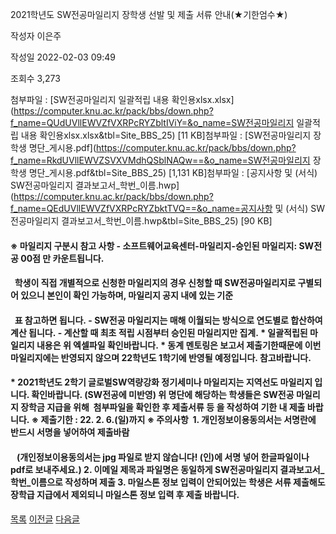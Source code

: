 
2021학년도 SW전공마일리지 장학생 선발 및 제출 서류 안내(★기한엄수★)





작성자
이은주


작성일
2022-02-03 09:49


조회수
3,273


첨부파일 : [SW전공마일리지 일괄적립 내용 확인용xlsx.xlsx](https://computer.knu.ac.kr/pack/bbs/down.php?f_name=QUdUVllEWVZfVXRPcRYZbltIViY=&o_name=SW전공마일리지 일괄적립 내용 확인용xlsx.xlsx&tbl=Site_BBS_25) [11 KB]첨부파일 : [SW전공마일리지 장학생 명단\_게시용.pdf](https://computer.knu.ac.kr/pack/bbs/down.php?f_name=RkdUVllEWVZSVXVMdhQSblNAQw==&o_name=SW전공마일리지 장학생 명단_게시용.pdf&tbl=Site_BBS_25) [1,131 KB]첨부파일 : [공지사항 및 (서식) SW전공마일리지 결과보고서\_학번\_이름.hwp](https://computer.knu.ac.kr/pack/bbs/down.php?f_name=QEdUVllEWVZfVXRPcRYZbktTVQ==&o_name=공지사항 및 (서식) SW전공마일리지 결과보고서_학번_이름.hwp&tbl=Site_BBS_25) [90 KB]


#### ﻿﻿﻿﻿﻿﻿﻿﻿﻿﻿﻿﻿﻿﻿﻿※ 마일리지 구분시 참고 사항 - 소프트웨어교육센터-마일리지-승인된 마일리지: SW전공 00점 만 카운트됩니다.

####   학생이 직접 개별적으로 신청한 마일리지의 경우 신청할 때 SW전공마일리지로 구별되어 있으니 본인이 확인 가능하며, 마일리지 공지 내에 있는 기준

####   표 참고하면 됩니다. - SW전공 마일리지는 매해 이월되는 방식으로 연도별로 합산하여 계산 됩니다. - 계산할 때 최초 적립 시점부터 승인된 마일리지만 집계. * 일괄적립된 마일리지 내용은 위 엑셀파일 확인바랍니다. * 동계 멘토링은 보고서 제출기한때문에 이번 마일리지에는 반영되지 않으며 22학년도 1학기에 반영될 예정입니다. 참고바랍니다.

#### 

#### * 2021학년도 2학기 글로벌SW역량강화 정기세미나 마일리지는 지역선도 마일리지 입니다. 확인바랍니다. (SW전공에 미반영) 위 명단에 해당하는 학생들은 SW전공 마일리지 장학금 지급을 위해  첨부파일을 확인한 후 제출서류 등 을 작성하여 기한 내 제출 바랍니다. ※ 제출기한 : 22. 2. 6.(일)까지 ※ 주의사항  1. 개인정보이용동의서는 서명란에 반드시 서명을 넣어하여 제출바람

####    (개인정보이용동의서는 jpg 파일로 받지 않습니다! (인)에 서명 넣어 한글파일이나 pdf로 보내주세요.) 2. 이메일 제목과 파일명은 동일하게 SW전공마일리지 결과보고서\_학번\_이름으로 작성하며 제출 3. 마일스톤 정보 입력이 안되어있는 학생은 서류 제출해도 장학급 지급에서 제외되니 마일스톤 정보 입력 후 제출 바랍니다.







[목록](https://computer.knu.ac.kr/06_sub/02_sub.html?key=&keyfield=&category=&page=1&bbs_code=Site_BBS_25)
[이전글](https://computer.knu.ac.kr/06_sub/02_sub.html?bbs_cmd=view&page=1&key=&keyfield=&category=&no=3689&bbs_code=Site_BBS_25)
[다음글](https://computer.knu.ac.kr/06_sub/02_sub.html?bbs_cmd=view&page=1&key=&keyfield=&category=&no=3691&bbs_code=Site_BBS_25)

















 